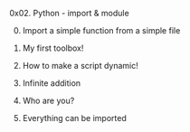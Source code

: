0x02. Python - import & module

0. Import a simple function from a simple file

1. My first toolbox!

2. How to make a script dynamic!

3. Infinite addition

4. Who are you?

5. Everything can be imported
